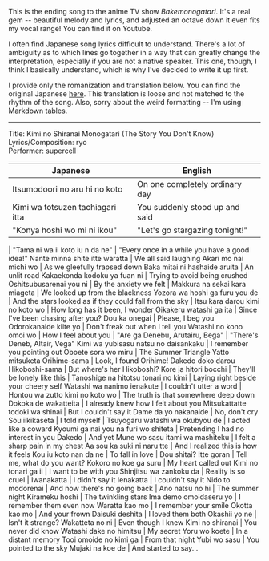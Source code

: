 <!--
.. title: Song Translation: Kimi no Shiranai Monogatari
.. slug: song-translation-kimi-no-shiranai-monogatari
.. date: 2022-12-13
.. tags: music, translations
.. category: song-translations
.. link: 
.. description: 
.. type: text
-->

This is the ending song to the anime TV show *Bakemonogatari*.
It's a real gem -- beautiful melody and lyrics, and adjusted an octave down it even fits my vocal range!
You can find it on Youtube.

I often find Japanese song lyrics difficult to understand.
There's a lot of ambiguity as to which lines go together in a way that can greatly change the interpretation, especially if you are not a native speaker.
This one, though, I think I basically understand, which is why I've decided to write it up first.

I provide only the romanization and translation below.
You can find the original Japanese [here](https://www.uta-net.com/song/82447/).
This translation is loose and not matched to the rhythm of the song.
Also, sorry about the weird formatting -- I'm using Markdown tables.

---

Title: Kimi no Shiranai Monogatari (The Story You Don't Know) <br/>
Lyrics/Composition: ryo <br/>
Performer: supercell

Japanese | English
--- | ---
Itsumodoori no aru hi no koto | On one completely ordinary day
Kimi wa totsuzen tachiagari itta | You suddenly stood up and said
"Konya hoshi wo mi ni ikou" | "Let's go stargazing tonight!"
|
"Tama ni wa ii koto iu n da ne" | "Every once in a while you have a good idea!"
Nante minna shite itte waratta | We all said laughing
Akari mo nai michi wo | As we gleefully trapsed down
Baka mitai ni hashaide aruita | An unlit road
Kakaekonda kodoku ya fuan ni | Trying to avoid being crushed
Oshitsubusarenai you ni | By the anxiety we felt
|
Makkura na sekai kara miageta | We looked up from the blackness
Yozora wa hoshi ga furu you de | And the stars looked as if they could fall from the sky
|
Itsu kara darou kimi no koto wo | How long has it been, I wonder
Oikakeru watashi ga ita | Since I've been chasing after you?
Dou ka onegai | Please, I beg you
Odorokanaide kiite yo | Don't freak out when I tell you
Watashi no kono omoi wo | How I feel about you
|
"Are ga Denebu, Arutairu, Bega" | "There's Deneb, Altair, Vega"
Kimi wa yubisasu natsu no daisankaku | I remember you pointing out
Oboete sora wo miru | The Summer Triangle
Yatto mitsuketa Orihime-sama | Look, I found Orihime!
Dakedo doko darou Hikoboshi-sama | But where's her Hikoboshi?
Kore ja hitori bocchi | They'll be lonely like this
|
Tanoshige na hitotsu tonari no kimi | Laying right beside your cheery self
Watashi wa nanimo ienakute | I couldn't utter a word
|
Hontou wa zutto kimi no koto wo | The truth is that somewhere deep down
Dokoka de wakatteita | I already knew how I felt about you
Mitsukattatte todoki wa shinai | But I couldn't say it
Dame da yo nakanaide | No, don't cry
Sou iikikaseta | I told myself
|
Tsuyogaru watashi wa okubyou de | I acted like a coward
Kyoumi ga nai you na furi wo shiteta | Pretending I had no interest in you
Dakedo | And yet
Mune wo sasu itami wa mashiteku | I felt a sharp pain in my chest
Aa sou ka suki ni naru tte | And I realized this is how it feels
Kou iu koto nan da ne | To fall in love
|
Dou shitai? Itte goran | Tell me, what do you want?
Kokoro no koe ga suru | My heart called out
Kimi no tonari ga ii | I want to be with you
Shinjitsu wa zankoku da | Reality is so cruel
|
Iwanakatta | I didn't say it
Ienakatta | I couldn't say it
Nido to modorenai | And now there's no going back
|
Ano natsu no hi | The summer night
Kirameku hoshi | The twinkling stars
Ima demo omoidaseru yo | I remember them even now
Waratta kao mo | I remember your smile
Okotta kao mo | And your frown
Daisuki deshita | I loved them both
Okashii yo ne | Isn't it strange?
Wakatteta no ni | Even though I knew
Kimi no shiranai | You never did know
Watashi dake no himitsu | My secret
Yoru wo koete | In a distant memory
Tooi omoide no kimi ga | From that night
Yubi wo sasu | You pointed to the sky
Mujaki na koe de | And started to say...

